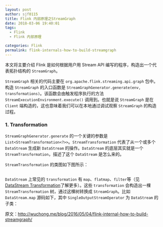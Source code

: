 ```yaml
---
layout: post
author: sjf0115
title: Flink 内部原理之StreamGraph
date: 2018-03-06 19:40:01
tags:
  - Flink
  - Flink 内部原理

categories: Flink
permalink: flink-internals-how-to-build-streamgraph
---
```


本文将主要介绍 Flink 是如何根据用户用 Stream API 编写的程序，构造出一个代表拓扑结构的 `StreamGraph`。

`StreamGraph` 相关的代码主要在 `org.apache.flink.streaming.api.graph` 包中。构造 `StreamGraph` 的入口函数是 `StreamGraphGenerator.generate(env, transformations)`。该函数会由触发程序执行的方法 `StreamExecutionEnvironment.execute()` 调用到。也就是说 `StreamGraph` 是在 `Client` 端构造的，这也意味着我们可以在本地通过调试观察 `StreamGraph` 的构造过程。

### 1. Transformation

`StreamGraphGenerator.generate` 的一个关键的参数是 `List<StreamTransformation<?>>`。`StreamTransformation` 代表了从一个或多个 `DataStream` 生成新 `DataStream` 的操作。`DataStream` 的底层其实就是一个 `StreamTransformation`，描述了这个 `DataStream` 是怎么来的。

`StreamTransformation` 的类图如下图所示：

![]()

`DataStream` 上常见的 `transformation` 有 `map`、`flatmap`、`filter`等（见 [DataStream Transformation](http://smartsi.club/2018/02/28/flink-stream-operators-overall/#1-DataStream-Transformations)了解更多）。这些 `transformation` 会构造出一棵 `StreamTransformation` 树，通过这棵树转换成 `StreamGraph`。比如 `DataStream.map` 源码如下，其中 `SingleOutputStreamOperator` 为 `DataStream` 的子类：










































原文：http://wuchong.me/blog/2016/05/04/flink-internal-how-to-build-streamgraph/
